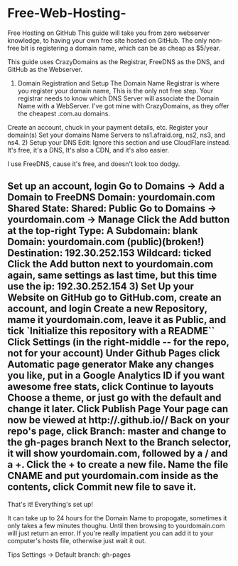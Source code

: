 # Free-Web-Hosting-
Free Hosting on GitHub
This guide will take you from zero webserver knowledge, to having your own free site hosted on GitHub. The only non-free bit is registering a domain name, which can be as cheap as $5/year.

This guide uses CrazyDomains as the Registrar, FreeDNS as the DNS, and GitHub as the Webserver.

1) Domain Registration and Setup
The Domain Name Registrar is where you register your domain name, This is the only not free step. Your registrar needs to know which DNS Server will associate the Domain Name with a WebServer. I've got mine with CrazyDomains, as they offer the cheapest .com.au domains.

Create an account, chuck in your payment details, etc.
Register your domain(s)
Set your domains Name Servers to ns1.afraid.org, ns2, ns3, and ns4.
2) Setup your DNS
Edit: Ignore this section and use CloudFlare instead. It's free, it's a DNS, It's also a CDN, and it's also easier.

I use FreeDNS, cause it's free, and doesn't look too dodgy.

Set up an account, login
Go to Domains -> Add a Domain to FreeDNS Domain: yourdomain.com Shared State: Shared: Public
Go to Domains -> yourdomain.com -> Manage
Click the Add button at the top-right Type: A Subdomain: blank Domain: yourdomain.com (public)(broken!) Destination: 192.30.252.153 Wildcard: ticked
Click the Add button next to yourdomain.com again, same settings as last time, but this time use the ip: 192.30.252.154
3) Set Up your Website on GitHub
go to GitHub.com, create an account, and login
Create a new Repository, mame it yourdomain.com, leave it as Public, and tick `Initialize this repository with a README``
Click Settings (in the right-middle -- for the repo, not for your account)
Under Github Pages click Automatic page generator
Make any changes you like, put in a Google Analytics ID if you want awesome free stats, click Continue to layouts
Choose a theme, or just go with the default and change it later. Click Publish Page
Your page can now be viewed at http://<your github username>.github.io/<your repo name>/
Back on your repo's page, click Branch: master and change to the gh-pages branch
Next to the Branch selector, it will show yourdomain.com, followed by a / and a +. Click the + to create a new file.
Name the file CNAME and put yourdomain.com inside as the contents, click Commit new file to save it.
--

That's it! Everything's set up!

It can take up to 24 hours for the Domain Name to propogate, sometimes it only takes a few minutes thoughu. Until then browsing to yourdomain.com will just return an error. If you're really impatient you can add it to your computer's hosts file, otherwise just wait it out.

Tips
Settings -> Default branch: gh-pages
